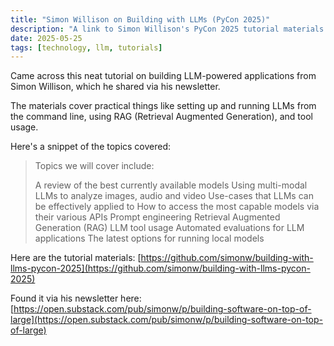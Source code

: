 ```yaml
---
title: "Simon Willison on Building with LLMs (PyCon 2025)"
description: "A link to Simon Willison's PyCon 2025 tutorial materials on building applications with llms"
date: 2025-05-25
tags: [technology, llm, tutorials]
---
```


Came across this neat tutorial on building LLM-powered applications from Simon Willison, which he shared via his newsletter.

The materials cover practical things like setting up and running LLMs from the command line, using RAG (Retrieval Augmented Generation), and tool usage. 

Here's a snippet of the topics covered:

> Topics we will cover include:
>
> A review of the best currently available models
> Using multi-modal LLMs to analyze images, audio and video
> Use-cases that LLMs can be effectively applied to
> How to access the most capable models via their various APIs
> Prompt engineering
> Retrieval Augmented Generation (RAG)
> LLM tool usage
> Automated evaluations for LLM applications
> The latest options for running local models

Here are the tutorial materials: [https://github.com/simonw/building-with-llms-pycon-2025](https://github.com/simonw/building-with-llms-pycon-2025)

Found it via his newsletter here: [https://open.substack.com/pub/simonw/p/building-software-on-top-of-large](https://open.substack.com/pub/simonw/p/building-software-on-top-of-large)
